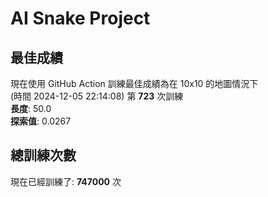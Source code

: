 
# AI Snake Project

## **最佳成績**


































































現在使用 GitHub Action 訓練最佳成績為在 10x10 的地圖情況下  
(時間 2024-12-05 22:14:08) 第 **723** 次訓練  
**長度**: 50.0  
**探索值**: 0.0267





































































































































## 總訓練次數
現在已經訓練了: **747000** 次
